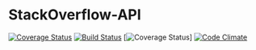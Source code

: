 # StackOverflow-API

[![Coverage Status](https://coveralls.io/repos/github/mozzy11/StackOverflow-API/badge.png)](https://coveralls.io/github/mozzy11/StackOverflow-API)
[![Build Status](https://travis-ci.org/mozzy11/StackOverflow-API.png)](https://travis-ci.org/mozzy11/StackOverflow-API)
[![Coverage Status](https://coveralls.io/repos/github/mozzy11/StackOverflow-API/badge.png)]
[![Code Climate](https://codeclimate.com/github/codeclimate/codeclimate/badges/gpa.png)](https://codeclimate.com/github/mozzy11/StackOverflow-API)

